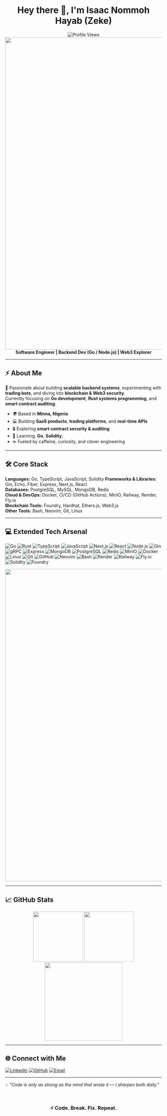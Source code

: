 <h1 align="center">Hey there 👋, I'm Isaac Nommoh Hayab (Zeke)</h1>
<div align="center">
  <img src="https://komarev.com/ghpvc/?username=ayo-69&label=Profile%20Views&color=0e75b6&style=for-the-badge" alt="Profile Views" />
</div>

<img src="https://user-images.githubusercontent.com/74038190/212284100-561aa473-3905-4a80-b561-0d28506553ee.gif" width="1000">

<div align="center"><b>Software Engineer | Backend Dev (Go / Node.js) | Web3 Explorer</b></div>

---

## ⚡ About Me
🚀 Passionate about building **scalable backend systems**, experimenting with **trading bots**, and diving into **blockchain & Web3 security**.  
Currently focusing on **Go development**, **Rust systems programming**, and **smart contract auditing**.  

- 🌍 Based in **Minna, Nigeria**  
- 💻 Building **SaaS products**, **trading platforms**, and **real-time APIs**  
- 🔒 Exploring **smart contract security & auditing**  
- 🧠 Learning: **Go**, **Solidity**,
- ☕ Fueled by caffeine, curiosity, and clever engineering  

---

## 🛠️ Core Stack

**Languages:** Go, TypeScript, JavaScript, Solidity
**Frameworks & Libraries:** Gin, Echo, Fiber, Express, Next.js, React  
**Databases:** PostgreSQL, MySQL, MongoDB, Redis  
**Cloud & DevOps:** Docker, CI/CD (GitHub Actions), MinIO, Railway, Render, Fly.io  
**Blockchain Tools:** Foundry, Hardhat, Ethers.js, Web3.js  
**Other Tools:** Bash, Neovim, Git, Linux  

---

## 💻 Extended Tech Arsenal

![Go](https://img.shields.io/badge/Go-00ADD8.svg?style=flat&logo=go&logoColor=white)
![Rust](https://img.shields.io/badge/Rust-000000.svg?style=flat&logo=rust&logoColor=white)
![TypeScript](https://img.shields.io/badge/TypeScript-3178C6.svg?style=flat&logo=typescript&logoColor=white)
![JavaScript](https://img.shields.io/badge/JavaScript-F7DF1E.svg?style=flat&logo=javascript&logoColor=black)
![Next.js](https://img.shields.io/badge/Next.js-000000.svg?style=flat&logo=nextdotjs&logoColor=white)
![React](https://img.shields.io/badge/React-20232A.svg?style=flat&logo=react&logoColor=61DAFB)
![Node.js](https://img.shields.io/badge/Node.js-43853D.svg?style=flat&logo=node.js&logoColor=white)
![Gin](https://img.shields.io/badge/Gin-00B386.svg?style=flat&logo=go&logoColor=white)
![gRPC](https://img.shields.io/badge/gRPC-4285F4.svg?style=flat&logo=googlecloud&logoColor=white)
![Express](https://img.shields.io/badge/Express.js-404d59.svg?style=flat&logo=express&logoColor=white)
![MongoDB](https://img.shields.io/badge/MongoDB-%234ea94b.svg?style=flat&logo=mongodb&logoColor=white)
![PostgreSQL](https://img.shields.io/badge/PostgreSQL-316192.svg?style=flat&logo=postgresql&logoColor=white)
![Redis](https://img.shields.io/badge/Redis-%23DD0031.svg?style=flat&logo=redis&logoColor=white)
![MinIO](https://img.shields.io/badge/MinIO-B20000.svg?style=flat&logo=minio&logoColor=white)
![Docker](https://img.shields.io/badge/Docker-%230db7ed.svg?style=flat&logo=docker&logoColor=white)
![Linux](https://img.shields.io/badge/Linux-FCC624?style=flat&logo=linux&logoColor=black)
![Git](https://img.shields.io/badge/git-%23F05033.svg?style=flat&logo=git&logoColor=white)
![GitHub](https://img.shields.io/badge/github-%23121011.svg?style=flat&logo=github&logoColor=white)
![Neovim](https://img.shields.io/badge/Neovim-57A143.svg?style=flat&logo=neovim&logoColor=white)
![Bash](https://img.shields.io/badge/Bash-121011.svg?style=flat&logo=gnu-bash&logoColor=white)
![Render](https://img.shields.io/badge/Render-46E3B7.svg?style=flat&logo=render&logoColor=white)
![Railway](https://img.shields.io/badge/Railway-0B0D0E.svg?style=flat&logo=railway&logoColor=white)
![Fly.io](https://img.shields.io/badge/Fly.io-00193F.svg?style=flat&logo=fly.io&logoColor=white)
![Solidity](https://img.shields.io/badge/Solidity-363636.svg?style=flat&logo=solidity&logoColor=white)
![Foundry](https://img.shields.io/badge/Foundry-2D2D2D.svg?style=flat&logo=ethereum&logoColor=white)

<img src="https://user-images.githubusercontent.com/74038190/212284100-561aa473-3905-4a80-b561-0d28506553ee.gif" width="1000">

---

## 📈 GitHub Stats

<div align="center">
  <img src="https://github-readme-stats.vercel.app/api?username=ayo-69&show_icons=true&theme=tokyonight" height="160" />
  <img src="https://github-readme-stats.vercel.app/api/top-langs/?username=ayo-69&layout=compact&theme=tokyonight" height="160" />
</div>

<div align="center">
  <img src="https://github-readme-activity-graph.vercel.app/graph?username=ayo-69&theme=tokyo-night&area=true&radius=16" height="250" />
</div>

---

## 🌐 Connect with Me

[![LinkedIn](https://img.shields.io/badge/LinkedIn-%230077B5.svg?logo=linkedin&logoColor=white)](https://www.linkedin.com/in/isaac-hayab-3b65492a7)
[![GitHub](https://img.shields.io/badge/GitHub-181717.svg?logo=github&logoColor=white)](https://github.com/ayo-69)
[![Email](https://img.shields.io/badge/Email-D14836.svg?logo=gmail&logoColor=white)](mailto:isaachayab0@gmail.com)

---

💡 *"Code is only as strong as the mind that wrote it — I sharpen both daily."*  

<br>

<div align="center">
  <h3>⚡ Code. Break. Fix. Repeat.</h3>
</div>
